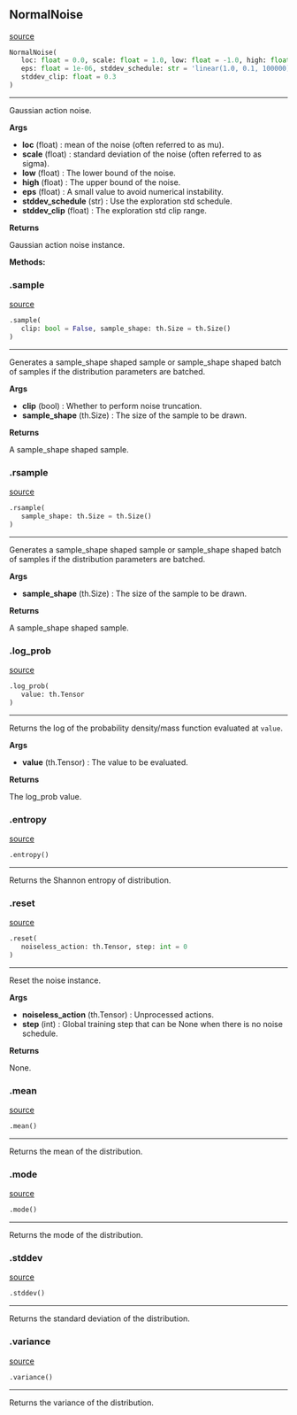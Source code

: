 #


## NormalNoise
[source](https://github.com/RLE-Foundation/rllte/blob/main/rllte/xplore/distribution/normal_noise.py/#L33)
```python 
NormalNoise(
   loc: float = 0.0, scale: float = 1.0, low: float = -1.0, high: float = 1.0,
   eps: float = 1e-06, stddev_schedule: str = 'linear(1.0, 0.1, 100000)',
   stddev_clip: float = 0.3
)
```


---
Gaussian action noise.


**Args**

* **loc** (float) : mean of the noise (often referred to as mu).
* **scale** (float) : standard deviation of the noise (often referred to as sigma).
* **low** (float) : The lower bound of the noise.
* **high** (float) : The upper bound of the noise.
* **eps** (float) : A small value to avoid numerical instability.
* **stddev_schedule** (str) : Use the exploration std schedule.
* **stddev_clip** (float) : The exploration std clip range.


**Returns**

Gaussian action noise instance.


**Methods:**


### .sample
[source](https://github.com/RLE-Foundation/rllte/blob/main/rllte/xplore/distribution/normal_noise.py/#L78)
```python
.sample(
   clip: bool = False, sample_shape: th.Size = th.Size()
)
```

---
Generates a sample_shape shaped sample or sample_shape shaped batch of
samples if the distribution parameters are batched.


**Args**

* **clip** (bool) : Whether to perform noise truncation.
* **sample_shape** (th.Size) : The size of the sample to be drawn.


**Returns**

A sample_shape shaped sample.

### .rsample
[source](https://github.com/RLE-Foundation/rllte/blob/main/rllte/xplore/distribution/normal_noise.py/#L100)
```python
.rsample(
   sample_shape: th.Size = th.Size()
)
```

---
Generates a sample_shape shaped sample or sample_shape shaped batch of
samples if the distribution parameters are batched.


**Args**

* **sample_shape** (th.Size) : The size of the sample to be drawn.


**Returns**

A sample_shape shaped sample.

### .log_prob
[source](https://github.com/RLE-Foundation/rllte/blob/main/rllte/xplore/distribution/normal_noise.py/#L112)
```python
.log_prob(
   value: th.Tensor
)
```

---
Returns the log of the probability density/mass function evaluated at `value`.


**Args**

* **value** (th.Tensor) : The value to be evaluated.


**Returns**

The log_prob value.

### .entropy
[source](https://github.com/RLE-Foundation/rllte/blob/main/rllte/xplore/distribution/normal_noise.py/#L123)
```python
.entropy()
```

---
Returns the Shannon entropy of distribution.

### .reset
[source](https://github.com/RLE-Foundation/rllte/blob/main/rllte/xplore/distribution/normal_noise.py/#L127)
```python
.reset(
   noiseless_action: th.Tensor, step: int = 0
)
```

---
Reset the noise instance.


**Args**

* **noiseless_action** (th.Tensor) : Unprocessed actions.
* **step** (int) : Global training step that can be None when there is no noise schedule.


**Returns**

None.

### .mean
[source](https://github.com/RLE-Foundation/rllte/blob/main/rllte/xplore/distribution/normal_noise.py/#L143)
```python
.mean()
```

---
Returns the mean of the distribution.

### .mode
[source](https://github.com/RLE-Foundation/rllte/blob/main/rllte/xplore/distribution/normal_noise.py/#L148)
```python
.mode()
```

---
Returns the mode of the distribution.

### .stddev
[source](https://github.com/RLE-Foundation/rllte/blob/main/rllte/xplore/distribution/normal_noise.py/#L153)
```python
.stddev()
```

---
Returns the standard deviation of the distribution.

### .variance
[source](https://github.com/RLE-Foundation/rllte/blob/main/rllte/xplore/distribution/normal_noise.py/#L158)
```python
.variance()
```

---
Returns the variance of the distribution.

